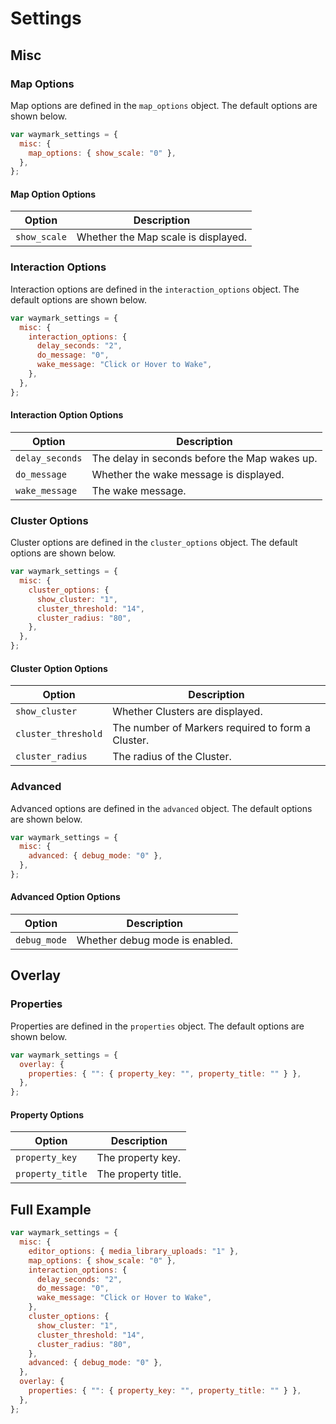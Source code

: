 # Settings

## Misc

### Map Options

Map options are defined in the `map_options` object. The default options are shown below.

```javascript
var waymark_settings = {
  misc: {
    map_options: { show_scale: "0" },
  },
};
```

#### Map Option Options

| Option       | Description                         |
| ------------ | ----------------------------------- |
| `show_scale` | Whether the Map scale is displayed. |

### Interaction Options

Interaction options are defined in the `interaction_options` object. The default options are shown below.

```javascript
var waymark_settings = {
  misc: {
    interaction_options: {
      delay_seconds: "2",
      do_message: "0",
      wake_message: "Click or Hover to Wake",
    },
  },
};
```

#### Interaction Option Options

| Option          | Description                                   |
| --------------- | --------------------------------------------- |
| `delay_seconds` | The delay in seconds before the Map wakes up. |
| `do_message`    | Whether the wake message is displayed.        |
| `wake_message`  | The wake message.                             |

### Cluster Options

Cluster options are defined in the `cluster_options` object. The default options are shown below.

```javascript
var waymark_settings = {
  misc: {
    cluster_options: {
      show_cluster: "1",
      cluster_threshold: "14",
      cluster_radius: "80",
    },
  },
};
```

#### Cluster Option Options

| Option              | Description                                       |
| ------------------- | ------------------------------------------------- |
| `show_cluster`      | Whether Clusters are displayed.                   |
| `cluster_threshold` | The number of Markers required to form a Cluster. |
| `cluster_radius`    | The radius of the Cluster.                        |

### Advanced

Advanced options are defined in the `advanced` object. The default options are shown below.

```javascript
var waymark_settings = {
  misc: {
    advanced: { debug_mode: "0" },
  },
};
```

#### Advanced Option Options

| Option       | Description                    |
| ------------ | ------------------------------ |
| `debug_mode` | Whether debug mode is enabled. |

## Overlay

### Properties

Properties are defined in the `properties` object. The default options are shown below.

```javascript
var waymark_settings = {
  overlay: {
    properties: { "": { property_key: "", property_title: "" } },
  },
};
```

#### Property Options

| Option           | Description         |
| ---------------- | ------------------- |
| `property_key`   | The property key.   |
| `property_title` | The property title. |

## Full Example

```javascript
var waymark_settings = {
  misc: {
    editor_options: { media_library_uploads: "1" },
    map_options: { show_scale: "0" },
    interaction_options: {
      delay_seconds: "2",
      do_message: "0",
      wake_message: "Click or Hover to Wake",
    },
    cluster_options: {
      show_cluster: "1",
      cluster_threshold: "14",
      cluster_radius: "80",
    },
    advanced: { debug_mode: "0" },
  },
  overlay: {
    properties: { "": { property_key: "", property_title: "" } },
  },
};
```
